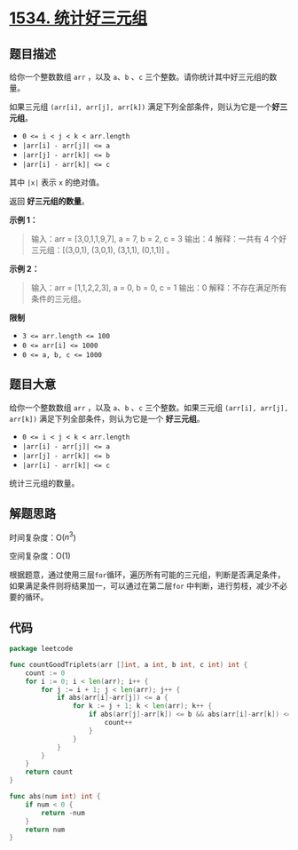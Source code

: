 # [1534. 统计好三元组](https://leetcode.cn/problems/count-good-triplets/)

## 题目描述

给你一个整数数组 `arr` ，以及 `a`、`b` 、`c` 三个整数。请你统计其中好三元组的数量。

如果三元组 `(arr[i], arr[j], arr[k])` 满足下列全部条件，则认为它是一个**好三元组**。

* `0 <= i < j < k < arr.length`
* `|arr[i] - arr[j]| <= a`
* `|arr[j] - arr[k]| <= b`
* `|arr[i] - arr[k]| <= c`

其中 `|x|` 表示 `x` 的绝对值。

返回 **好三元组的数量**。

**示例 1：**

> 输入：arr = [3,0,1,1,9,7], a = 7, b = 2, c = 3
> 输出：4
> 解释：一共有 4 个好三元组：[(3,0,1), (3,0,1), (3,1,1), (0,1,1)] 。

**示例 2：**

> 输入：arr = [1,1,2,2,3], a = 0, b = 0, c = 1
> 输出：0
> 解释：不存在满足所有条件的三元组。

**限制**

* `3 <= arr.length <= 100`
* `0 <= arr[i] <= 1000`
* `0 <= a, b, c <= 1000`

## 题目大意

给你一个整数数组 `arr` ，以及 `a`、`b` 、`c` 三个整数。如果三元组 `(arr[i], arr[j], arr[k])` 满足下列全部条件，则认为它是一个
**好三元组**。

* `0 <= i < j < k < arr.length`
* `|arr[i] - arr[j]| <= a`
* `|arr[j] - arr[k]| <= b`
* `|arr[i] - arr[k]| <= c`

统计三元组的数量。

## 解题思路

时间复杂度：O($n^3$)

空间复杂度：O(1)

根据题意，通过使用三层`for`循环，遍历所有可能的三元组，判断是否满足条件，如果满足条件则将结果加一，可以通过在第二层`for`
中判断，进行剪枝，减少不必要的循环。

## 代码

```go
package leetcode

func countGoodTriplets(arr []int, a int, b int, c int) int {
	count := 0
	for i := 0; i < len(arr); i++ {
		for j := i + 1; j < len(arr); j++ {
			if abs(arr[i]-arr[j]) <= a {
				for k := j + 1; k < len(arr); k++ {
					if abs(arr[j]-arr[k]) <= b && abs(arr[i]-arr[k]) <= c {
						count++
					}
				}
			}
		}
	}
	return count
}

func abs(num int) int {
	if num < 0 {
		return -num
	}
	return num
}
```

